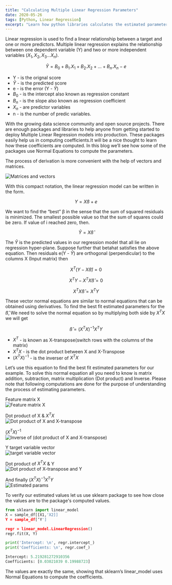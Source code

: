 ```yaml
---
title: "Calculating Multiple Linear Regression Parameters"
date: 2020-05-26
tags: [Python, Linear Regression]
excerpt: "Learn how python libraries calculates the estimated parameters for Multiple Linear Regression"
---
```


Linear regression is used to find a linear relationship between a target and one or more predictors.
Multiple linear regression explains the relationship between one dependent variable (Y) and two or more independent variables ($X_1, X_2, X_3 … X_n$).

$$ \hat{Y} = B_0 + B_1.X_1 + B_2.X_2+...+B_n.X_n - e $$

- Y - is the orignal score
- $\hat{Y}$ - is the predicted score
- e - is the error (Y - $\hat{Y}$)
- $B_0$ - is the intercept also known as regression constant
- $B_n$ - is the slope also known as regression coefficient
- $X_n$ - are predictor variables
- n - is the number of predic variables.

With the growing data science community and open source projects. There are enough packages and libraries to help anyone from getting started to deploy Multiple Linear Regression models into production. These packages easily help us in computing coefficients.It will be a nice thought to learn how these coefficients are computed. In this blog we’ll see how some of the packages use Normal Equations to compute the parameters.

The process of derivation is more convenient with the help of vectors and matrices.

<img style="display: block; margin: auto;" src="{{ site.url }}{{ site.baseurl }}/images/MLR/MLR_matrix_form.png" alt="Matrices and vectors">

With this compact notation, the linear regression model can be written in the form.

$$ Y = Xß + e $$

We want to find the “best” β in the sense that the sum of squared residuals is minimized. The smallest possible value so that the sum of squares could be zero. If value of i reached zero, then.

$$ \hat{Y} = X\hat{ß} $$

The $\hat{Y}$ is the predicted values in our regression model that all lie on regression hyper-plane. Suppose further that betahat satisfies the above equation. Then residuals e(Y - $\hat{Y}$) are orthogonal (perpendicular) to the columns X (Input matrix) then

$$ X^T(Y - X\hat{ß}) = 0 $$

$$ X^TY - X^TX\hat{ß} = 0 $$

$$ X^TX\hat{ß} = X^TY $$

These vector normal equations are similar to normal equations that can be obtained using derivatives. To find the best fit estimated parameters for the $\hat{ß}$, We need to solve the normal equation so by multiplying both side by $X^TX$ we will get

$$ \hat{ß} = (X^TX)^{-1} X^TY $$

- $X^T$ - is known as X-transpose(switch rows with the columns of the matrix)
- $X^TX$ -  is the dot product between X and X-Transpose
- $(X^TX)^{-1}$ - is the inverser of $X^TX$

Let’s use this equation to find the best fit estimated parameters for our example. To solve this normal equation all you need to know is matrix addition, subtraction, matrix multiplication (Dot product) and Inverse.
Please note that following computations are done for the purpose of understanding the process of estimating parameters.

Feature matrix X
<img style="display: block; margin: auto;" src="{{ site.url }}{{ site.baseurl }}/images/MLR/X.png" alt="Feature matrix X">

Dot product of X & $X^TX$
<img style="display: block; margin: auto;" src="{{ site.url }}{{ site.baseurl }}/images/MLR/XTX.png" alt="Dot product of X and X-transpose">

$(X^TX)^{-1}$
<img style="display: block; margin: auto;" src="{{ site.url }}{{ site.baseurl }}/images/MLR/(XTX)-1.png" alt="Inverse of (dot product of X and X-transpose)">

Y target variable vector
<img style="display: block; margin: auto;" src="{{ site.url }}{{ site.baseurl }}/images/MLR/Y.png" alt="target variable vector">

Dot product of $X^TX$ & Y
<img style="display: block; margin: auto;" src="{{ site.url }}{{ site.baseurl }}/images/MLR/XTY.png" alt="Dot product of X-transpose and Y">

And finally $(X^TX)^{-1} X^TY$
<img style="display: block; margin: auto;" src="{{ site.url }}{{ site.baseurl }}/images/MLR/final.png" alt="Estimated params">

To verify our estimated values let us use sklearn package to see how close the values are to the package's computed values.

```python
from sklearn import linear_model
X = sample_df[[X1,'X2]]
Y = sample_df[‘Y']

regr = linear_model.LinearRegression()
regr.fit(X, Y)

print('Intercept: \n', regr.intercept_)
print('Coefficients: \n', regr.coef_)
```

```python
Intercept: 5.219281272910356
Coefficients: [0.03021039 0.19988723]
```

The values are exactly the same, showing that sklearn’s linear_model uses Normal Equations to compute the coefficients.
